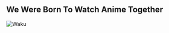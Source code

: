 ## We Were Born To Watch Anime Together

![Waku](https://media.giphy.com/media/zh42JWT7O9yEAYzdDY/giphy.gif) 
